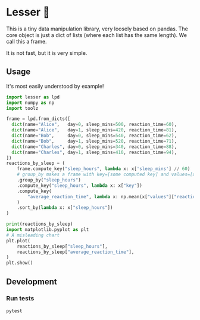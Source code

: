 # Lesser :panda_face:

This is a tiny data manipulation library, very loosely based on pandas.
The core object is just a dict of lists (where each list has the same length).  We call this a frame.

It is not fast, but it is very simple.

## Usage

It's most easily understood by example!

```python
import lesser as lpd
import numpy as np
import toolz

frame = lpd.from_dicts([
  dict(name="Alice",   day=0, sleep_mins=500, reaction_time=60),
  dict(name="Alice",   day=1, sleep_mins=420, reaction_time=81),
  dict(name="Bob",     day=0, sleep_mins=540, reaction_time=62),
  dict(name="Bob",     day=1, sleep_mins=520, reaction_time=71),
  dict(name="Charles", day=0, sleep_mins=340, reaction_time=88),
  dict(name="Charles", day=1, sleep_mins=410, reaction_time=94),
])
reactions_by_sleep = (
    frame.compute_key("sleep_hours", lambda x: x['sleep_mins'] // 60)
    # group_by makes a frame with key=[some computed key] and values=[a frame with all original items with that same computed key]
    .group_by("sleep_hours")
    .compute_key("sleep_hours", lambda x: x["key"])
    .compute_key(
        "average_reaction_time", lambda x: np.mean(x["values"]["reaction_time"])
    )
    .sort_by(lambda x: x["sleep_hours"])
)

print(reactions_by_sleep)
import matplotlib.pyplot as plt
# A misleading chart
plt.plot(
    reactions_by_sleep["sleep_hours"],
    reactions_by_sleep["average_reaction_time"],
)
plt.show()
```

## Development

### Run tests

`pytest`
